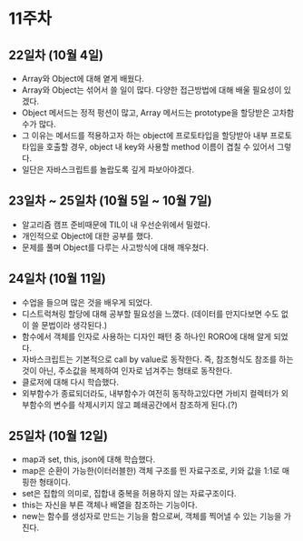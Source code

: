 # 11주차

## 22일차 (10월 4일)
 - Array와 Object에 대해 옅게 배웠다.
 - Array와 Object는 섞어서 쓸 일이 많다. 다양한 접근방법에 대해 배울 필요성이 있겠다.
 - Object 메서드는 정적 펑션이 많고, Array 메서드는 prototype을 할당받은 고차함수가 많다.
 - 그 이유는 메서드를 적용하고자 하는 object에 프로토타입을 할당받아 내부 프로토타입을 호출할 경우, object 내 key와 사용할 method 이름이 겹칠 수 있어서 그렇다.
 - 일단은 자바스크립트를 놀랍도록 깊게 파보아야겠다.

## 23일차 ~ 25일차 (10월 5일 ~ 10월 7일)
 - 알고리즘 캠프 준비때문에 TIL이 내 우선순위에서 밀렸다.
 - 개인적으로 Object에 대한 공부를 했다.
 - 문제를 풀며 Object를 다루는 사고방식에 대해 깨우쳤다.

## 24일차 (10월 11일)
 - 수업을 들으며 많은 것을 배우게 되었다.
 - 디스트럭쳐링 할당에 대해 공부할 필요성을 느꼈다. (데이터를 만지다보면 수도 없이 쓸 문법이라 생각된다.)
 - 함수에서 객체를 인자로 사용하는 디자인 패턴 중 하나인 RORO에 대해 알게 되었다.
 - 자바스크립트는 기본적으로 call by value로 동작한다. 즉, 참조형식도 참조를 하는것이 아닌, 주소값을 복제하여 인자로 넘겨주는 형태로 동작한다.
 - 클로저에 대해 다시 학습했다.
 - 외부함수가 종료되더라도, 내부함수가 여전히 동작하고있다면 가비지 컬렉터가 외부함수의 변수를 삭제시키지 않고 폐쇄공간에서 참조하게 된다.(?)

## 25일차 (10월 12일)
 - map과 set, this, json에 대해 학습했다.
 - map은 순환이 가능한(이터러블한) 객체 구조를 띈 자료구조로, 키와 값을 1:1로 매핑한 형태이다.
 - set은 집합의 의미로, 집합내 중복을 허용하지 않는 자료구조이다.
 - this는 자신을 부른 객체나 배열을 참조하는 기능이다.
 - new는 함수를 생성자로 만드는 기능을 함으로써, 객체를 찍어낼 수 있는 기능을 가진다. 
